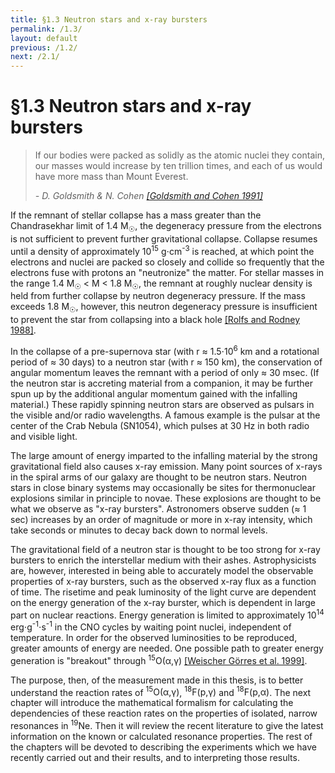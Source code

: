 ```yaml
---
title: §1.3 Neutron stars and x-ray bursters
permalink: /1.3/
layout: default
previous: /1.2/
next: /2.1/
---
```


§1.3 Neutron stars and x-ray bursters
=====================================

<blockquote>
<p>If our bodies were packed as solidly as the atomic nuclei they contain, our
	masses would increase by ten trillion times, and each of us would have
	more mass than Mount Everest.
</p>
<footer><cite>- D. Goldsmith & N. Cohen 
	<a href="../bibliography/#goldsmith">[Goldsmith and Cohen 1991]</a></cite></footer>
</blockquote>

If the remnant of stellar collapse has a mass greater than the Chandrasekhar
limit of 1.4 M<span class="correction"><sub>☉</sub></span>, the degeneracy
pressure from the electrons is not sufficient to prevent further gravitational
collapse. Collapse resumes until a density of approximately 10<sup>15</sup>
g⋅cm<sup>-3</sup> is reached, at which point the electrons and nuclei are
packed so closely and collide so frequently that the electrons fuse with
protons an "neutronize" the matter. For stellar masses in the range 1.4
M<span class="correction"><sub>☉</sub></span> &lt; M &lt; 1.8
M<span class="correction"><sub>☉</sub></span>, the remnant at roughly nuclear
density is held from further collapse by neutron degeneracy pressure. If the
mass exceeds 1.8 M<span class="correction"><sub>☉</sub></span>, however, this
neutron degeneracy pressure is insufficient to prevent the star from
collapsing into a black hole [[Rolfs and Rodney
1988]](../bibliography/#rolfs).

In the collapse of a pre-supernova star (with r ≈ 1.5⋅10<sup>6</sup> km and a
rotational period of ≈ 30 days) to a neutron star (with r ≈ 150 km), the
conservation of angular momentum leaves the remnant with a period of only ≈ 30
msec. (If the neutron star is accreting material from a companion, it may be
further spun up by the additional angular momentum gained with the infalling
material.) These rapidly spinning neutron stars are observed as pulsars in the
visible and/or radio wavelengths. A famous example is the pulsar at the center
of the Crab Nebula (SN1054), which pulses at 30 Hz in both radio and visible
light.

The large amount of energy imparted to the infalling material by the strong
gravitational field also causes x-ray emission. Many point sources of x-rays
in the spiral arms of our galaxy are thought to be neutron stars. Neutron
stars in close binary systems may occasionally be sites for thermonuclear
explosions similar in principle to novae. These explosions are thought to be
what we observe as "x-ray bursters". Astronomers observe sudden (≈ 1 sec)
increases by an order of magnitude or more in x-ray intensity, which take
seconds or minutes to decay back down to normal levels.

The gravitational field of a neutron star is thought to be too strong for
x-ray bursters to enrich the interstellar medium with their ashes.
Astrophysicists are, however, interested in being able to accurately model the
observable properties of x-ray bursters, such as the observed x-ray flux as a
function of time. The risetime and peak luminosity of the light curve are
dependent on the energy generation of the x-ray burster, which is dependent in
large part on nuclear reactions. Energy generation is limited to approximately
10<sup>14</sup> erg⋅g<sup>-1</sup>⋅s<sup>-1</sup> in the CNO cycles by waiting
point nuclei, independent of temperature. In order for the observed
luminosities to be reproduced, greater amounts of energy are needed. One
possible path to greater energy generation is "breakout" through
<span class="nowrap"><sup>15</sup>O(α,γ)</span> [[Weischer Görres et al.
1999]](../bibliography/#weischer).

The purpose, then, of the measurement made in this thesis, is to better
understand the reaction rates of
<span class="nowrap"><sup>15</sup>O(α,γ)</span>,
<span class="nowrap"><sup>18</sup>F(p,γ)</span> and
<span class="nowrap"><sup>18</sup>F(p,α)</span>. The next chapter will
introduce the mathematical formalism for calculating the dependencies of these
reaction rates on the properties of isolated, narrow resonances in
<sup>19</sup>Ne. Then it will review the recent literature to give the latest
information on the known or calculated resonance properties. The rest of the
chapters will be devoted to describing the experiments which we have recently
carried out and their results, and to interpreting those results.